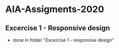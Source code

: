# AIA-Assigments-2020
## Excercise 1 - Responsive design 

- done in folder "Excercise 1 - responsive design"
